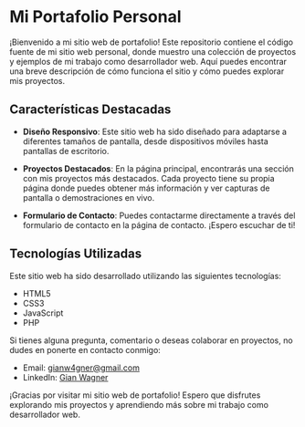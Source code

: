 # Mi Portafolio Personal

¡Bienvenido a mi sitio web de portafolio! Este repositorio contiene el código fuente de mi sitio web personal, donde muestro una colección de proyectos y ejemplos de mi trabajo como desarrollador web. Aquí puedes encontrar una breve descripción de cómo funciona el sitio y cómo puedes explorar mis proyectos.

## Características Destacadas

- **Diseño Responsivo**: Este sitio web ha sido diseñado para adaptarse a diferentes tamaños de pantalla, desde dispositivos móviles hasta pantallas de escritorio.

- **Proyectos Destacados**: En la página principal, encontrarás una sección con mis proyectos más destacados. Cada proyecto tiene su propia página donde puedes obtener más información y ver capturas de pantalla o demostraciones en vivo.

- **Formulario de Contacto**: Puedes contactarme directamente a través del formulario de contacto en la página de contacto. ¡Espero escuchar de ti!

## Tecnologías Utilizadas

Este sitio web ha sido desarrollado utilizando las siguientes tecnologías:

- HTML5
- CSS3
- JavaScript
- PHP

Si tienes alguna pregunta, comentario o deseas colaborar en proyectos, no dudes en ponerte en contacto conmigo:

- Email: [gianw4gner@gmail.com](mailto:gianw4gner@gmail.com)
- LinkedIn: [Gian Wagner](https://www.linkedin.com/in/gianwagner/)

¡Gracias por visitar mi sitio web de portafolio! Espero que disfrutes explorando mis proyectos y aprendiendo más sobre mi trabajo como desarrollador web.
